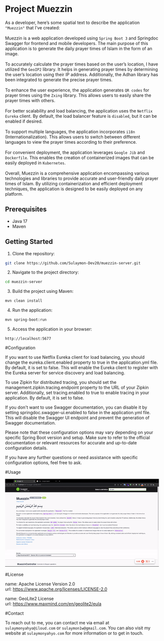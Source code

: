 # Project Muezzin

As a developer, here’s some spatial text to describe the application `"Muezzin"` that I’ve created:<br><br>
Muezzin is a web application developed using `Spring Boot 3` and Springdoc Swagger for frontend and mobile developers. The main purpose of this application is to generate the daily prayer times of Islam in the form of an image.<br><br>
To accurately calculate the prayer times based on the user’s location, I have utilized the `GeoIP2` library. It helps in generating prayer times by determining the user’s location using their IP address. Additionally, the Adhan library has been integrated to generate the precise prayer times.<br><br>
To enhance the user experience, the application generates `QR codes` for prayer times using the `Zxing` library. This allows users to easily share the prayer times with others.<br><br>
For better scalability and load balancing, the application uses the `Netflix Eureka` client. By default, the load balancer feature is `disabled`, but it can be enabled if desired.<br><br>
To support multiple languages, the application incorporates `i18n` (Internationalization). This allows users to switch between different languages to view the prayer times according to their preference.<br><br>
For convenient deployment, the application leverages `Google Jib` and `Dockerfile`. This enables the creation of containerized images that can be easily deployed in `Kubernetes`.<br><br>
Overall, Muezzin is a comprehensive application encompassing various technologies and libraries to provide accurate and user-friendly daily prayer times of Islam. By utilizing containerization and efficient deployment techniques, the application is designed to be easily deployed on any platform.

## Prerequisites

- Java 17
- Maven

## Getting Started

1. Clone the repository:

```bash
git clone https://github.com/Sulaymon-Dev20/muezzin-server.git
```

2. Navigate to the project directory:

```bash
cd muezzin-server
```

3. Build the project using Maven:
```bash
mvn clean install
```
4. Run the application:

```bash
mvn spring-boot:run
```

5. Access the application in your browser:
```
http://localhost:5677
```

#Configuration

If you want to use Netflix Eureka client for load balancing, you should change the eureka.client.enabled property to true in the application.yml file. By default, it is set to false. This will enable the Eureka client to register with the Eureka server for service discovery and load balancing.

To use Zipkin for distributed tracing, you should set the management.zipkin.tracing.endpoint property to the URL of your Zipkin server. Additionally, set tracing.enabled to true to enable tracing in your application. By default, it is set to false.

If you don't want to use Swagger documentation, you can disable it by setting springdoc.swagger-ui.enabled to false in the application.yml file. This will disable the Swagger UI endpoint and prevent the generation of Swagger documentation.

Please note that these configuration options may vary depending on your specific Spring Boot version and setup. Make sure to refer to the official documentation or relevant resources for accurate and up-to-date configuration details.

If you have any further questions or need assistance with specific configuration options, feel free to ask. 

#Usage

![generate muezzin image usage](USAGE.gif)

#License

name: Apache License Version 2.0 <br>
url: https://www.apache.org/licenses/LICENSE-2.0

name: GeoLite2 License <br>
url: https://www.maxmind.com/en/geolite2/eula

#Contact

To reach out to me, you can contact me via email at `sulaymonyahyo@iloud.com` or `sulaymon1w@gmail.com`.
You can also visit my website at `sulaymonyahyo.com` for more information or to get in touch.
